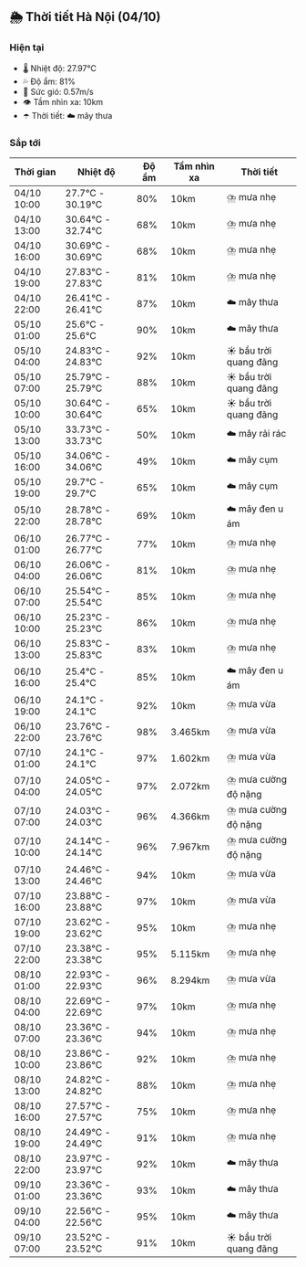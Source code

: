 ## 🌦️ Thời tiết Hà Nội (04/10)

### Hiện tại

- 🌡️ Nhiệt độ: 27.97℃
- 💦 Độ ẩm: 81%
- 💨 Sức gió: 0.57m/s
- 👁️ Tầm nhìn xa: 10km
- ☂️ Thời tiết: ☁️ mây thưa

### Sắp tới

| Thời gian | Nhiệt độ | Độ ẩm | Tầm nhìn xa | Thời tiết |
| --- | --- | --- | --- | --- |
| 04/10 10:00 | 27.7℃ - 30.19℃ | 80% | 10km | ⛈️ mưa nhẹ |
| 04/10 13:00 | 30.64℃ - 32.74℃ | 68% | 10km | ⛈️ mưa nhẹ |
| 04/10 16:00 | 30.69℃ - 30.69℃ | 68% | 10km | ⛈️ mưa nhẹ |
| 04/10 19:00 | 27.83℃ - 27.83℃ | 81% | 10km | ⛈️ mưa nhẹ |
| 04/10 22:00 | 26.41℃ - 26.41℃ | 87% | 10km | ☁️ mây thưa |
| 05/10 01:00 | 25.6℃ - 25.6℃ | 90% | 10km | ☁️ mây thưa |
| 05/10 04:00 | 24.83℃ - 24.83℃ | 92% | 10km | ☀️ bầu trời quang đãng |
| 05/10 07:00 | 25.79℃ - 25.79℃ | 88% | 10km | ☀️ bầu trời quang đãng |
| 05/10 10:00 | 30.64℃ - 30.64℃ | 65% | 10km | ☀️ bầu trời quang đãng |
| 05/10 13:00 | 33.73℃ - 33.73℃ | 50% | 10km | ☁️ mây rải rác |
| 05/10 16:00 | 34.06℃ - 34.06℃ | 49% | 10km | ☁️ mây cụm |
| 05/10 19:00 | 29.7℃ - 29.7℃ | 65% | 10km | ☁️ mây cụm |
| 05/10 22:00 | 28.78℃ - 28.78℃ | 69% | 10km | ☁️ mây đen u ám |
| 06/10 01:00 | 26.77℃ - 26.77℃ | 77% | 10km | ⛈️ mưa nhẹ |
| 06/10 04:00 | 26.06℃ - 26.06℃ | 81% | 10km | ⛈️ mưa nhẹ |
| 06/10 07:00 | 25.54℃ - 25.54℃ | 85% | 10km | ⛈️ mưa nhẹ |
| 06/10 10:00 | 25.23℃ - 25.23℃ | 86% | 10km | ⛈️ mưa nhẹ |
| 06/10 13:00 | 25.83℃ - 25.83℃ | 83% | 10km | ⛈️ mưa nhẹ |
| 06/10 16:00 | 25.4℃ - 25.4℃ | 85% | 10km | ☁️ mây đen u ám |
| 06/10 19:00 | 24.1℃ - 24.1℃ | 92% | 10km | ⛈️ mưa vừa |
| 06/10 22:00 | 23.76℃ - 23.76℃ | 98% | 3.465km | ⛈️ mưa vừa |
| 07/10 01:00 | 24.1℃ - 24.1℃ | 97% | 1.602km | ⛈️ mưa vừa |
| 07/10 04:00 | 24.05℃ - 24.05℃ | 97% | 2.072km | ⛈️ mưa cường độ nặng |
| 07/10 07:00 | 24.03℃ - 24.03℃ | 96% | 4.366km | ⛈️ mưa cường độ nặng |
| 07/10 10:00 | 24.14℃ - 24.14℃ | 96% | 7.967km | ⛈️ mưa cường độ nặng |
| 07/10 13:00 | 24.46℃ - 24.46℃ | 94% | 10km | ⛈️ mưa vừa |
| 07/10 16:00 | 23.88℃ - 23.88℃ | 97% | 10km | ⛈️ mưa vừa |
| 07/10 19:00 | 23.62℃ - 23.62℃ | 95% | 10km | ⛈️ mưa nhẹ |
| 07/10 22:00 | 23.38℃ - 23.38℃ | 95% | 5.115km | ⛈️ mưa nhẹ |
| 08/10 01:00 | 22.93℃ - 22.93℃ | 96% | 8.294km | ⛈️ mưa vừa |
| 08/10 04:00 | 22.69℃ - 22.69℃ | 97% | 10km | ⛈️ mưa nhẹ |
| 08/10 07:00 | 23.36℃ - 23.36℃ | 94% | 10km | ⛈️ mưa nhẹ |
| 08/10 10:00 | 23.86℃ - 23.86℃ | 92% | 10km | ⛈️ mưa nhẹ |
| 08/10 13:00 | 24.82℃ - 24.82℃ | 88% | 10km | ⛈️ mưa nhẹ |
| 08/10 16:00 | 27.57℃ - 27.57℃ | 75% | 10km | ⛈️ mưa nhẹ |
| 08/10 19:00 | 24.49℃ - 24.49℃ | 91% | 10km | ⛈️ mưa nhẹ |
| 08/10 22:00 | 23.97℃ - 23.97℃ | 92% | 10km | ☁️ mây thưa |
| 09/10 01:00 | 23.36℃ - 23.36℃ | 93% | 10km | ☁️ mây thưa |
| 09/10 04:00 | 22.56℃ - 22.56℃ | 95% | 10km | ☁️ mây thưa |
| 09/10 07:00 | 23.52℃ - 23.52℃ | 91% | 10km | ☀️ bầu trời quang đãng |
